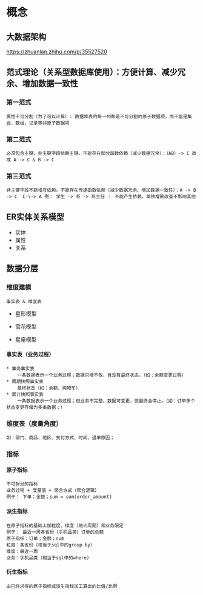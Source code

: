 # 概念

## 大数据架构
https://zhuanlan.zhihu.com/p/35527520

## 范式理论（关系型数据库使用）：方便计算、减少冗余、增加数据一致性

### 第一范式

    属性不可分割（为了可以计算）: 数据库表的每一列都是不可分割的原子数据项，而不能是集合，数组，记录等非原子数据项

### 第二范式

    必须包含主键，非主键字段依赖主键。不能存在部分函数依赖（减少数据冗余）：（AB）-> C 改成 A -> C & B -> C

### 第三范式

    非主键字段不能相互依赖。不能存在传递函数依赖（减少数据冗余、增加数据一致性）：A -> B -> C  C-\-> A 例： 学生 -> 系 -> 系主任 ： 不能产生依赖，单独增删改查不影响其他

## ER实体关系模型
* 实体
* 属性
* 关系

## 数据分层

### 维度建模

    事实表 & 维度表

* 星形模型

* 雪花模型

* 星座模型

#### 事实表（业务过程）

    * 事务事实表
        一条数据表示一个业务过程；数据只增不改，且没有最终状态。（如：余额变更过程）
    * 周期快照事实表
        最终状态（如：余额、购物车）
    * 累计快照事实表
        一条数据表示一个业务过程；但业务不完整。数据可变更，但最终会停止。（如：订单多个状态变更存储为多条数据；）

### 维度表（度量角度）

    如：部门、商品、地区、支付方式、时间、退单原因；

### 指标

#### 原子指标

    不可拆分的指标
    业务过程 + 度量值 + 聚合方式（聚合逻辑）
    例子： 下单；金额；sum = sum(order_amount)

#### 派生指标

    在原子指标的基础上加粒度、维度（统计周期）和业务限定
    例子： 最近一周各省份（手机品类）订单的总额
    原子指标：订单；金额；sum
    粒度：各省份（相当于sql中的group by）
    维度：最近一周
    业务：手机品类（相当于sql中的where)

#### 衍生指标

    由已经求得的原子指标或派生指标加工算出的比值/比例